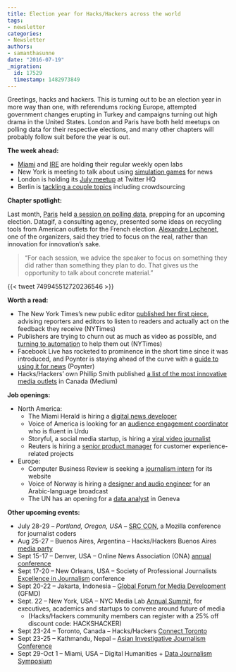 ```yaml
---
title: Election year for Hacks/Hackers across the world
tags:
- newsletter
categories:
- Newsletter
authors:
- samanthasunne
date: "2016-07-19"
_migration:
  id: 17529
  timestamp: 1482973849
---
```


Greetings, hacks and hackers. This is turning out to be an election year in more way than one, with referendums rocking Europe, attempted government changes erupting in Turkey and campaigns turning out high drama in the United States. London and Paris have both held meetups on polling data for their respective elections, and many other chapters will probably follow suit before the year is out.

**The week ahead:**

  * [Miami][1] and [IRE][2] are holding their regular weekly open labs
  * New York is meeting to talk about using [simulation games][3] for news
  * London is holding its [July meetup][4] at Twitter HQ
  * Berlin is [tackling a couple topics][5] including crowdsourcing

**Chapter spotlight:**

Last month, [Paris][6] held [a session on polling data][7], prepping for an upcoming election. Datagif, a consulting agency, presented some ideas on recycling tools from American outlets for the French election. [Alexandre Lechenet][8], one of the organizers, said they tried to focus on the real, rather than innovation for innovation&#8217;s sake.

> &#8220;For each session, we advice the speaker to focus on something they did rather than something they plan to do. That gives us the opportunity to talk about concrete material.&#8221;

{{< tweet 749945512720236546 >}}

**Worth a read:**

  * The New York Times&#8217;s new public editor [published her first piece][9], advising reporters and editors to listen to readers and actually act on the feedback they receive (NYTimes)
  * Publishers are trying to churn out as much as video as possible, and [turning to automation][10] to help them out (NYTimes)
  * Facebook Live has rocketed to prominence in the short time since it was introduced, and Poynter is staying ahead of the curve with a [guide to using it for news][11] (Poynter)
  * Hacks/Hackers&#8217; own Phillip Smith published [a list of the most innovative media outlets][12] in Canada (Medium)

**Job openings:**

  * North America: 
      * The Miami Herald is hiring a [digital news developer][13]
      * Voice of America is looking for an [audience engagement coordinator][14] who is fluent in Urdu
      * Storyful, a social media startup, is hiring a [viral video journalist][15]
      * Reuters is hiring a [senior product manager][16] for customer experience-related projects
  * Europe: 
      * Computer Business Review is seeking a [journalism intern][17] for its website
      * Voice of Norway is hiring a [designer and audio engineer][18] for an Arabic-language broadcast
      * The UN has an opening for a [data analyst][19] in Geneva

**Other upcoming events:**

  * July 28-29 &#8211; _Portland, Oregon, USA_ &#8211; [SRC CON][20], a Mozilla conference for journalist coders
  * Aug 25-27 &#8211; Buenos Aires, Argentina &#8211; Hacks/Hackers Buenos Aires [media party][21]
  * Sept 15-17 &#8211; Denver, USA &#8211; Online News Association (ONA) [annual conference][22]
  * Sept 17-20 &#8211; New Orleans, USA &#8211; Society of Professional Journalists [Excellence in Journalism][23] conference
  * Sept 20-22 &#8211; Jakarta, Indonesia &#8211; [Global Forum for Media Development][24] (GFMD)
  * Sept. 22 &#8211; New York, USA &#8211; NYC Media Lab [Annual Summit][25], for executives, academics and startups to convene around future of media 
      * (Hacks/Hackers community members can register with a 25% off discount code: HACKSHACKER)
  * Sept 23-24 &#8211; Toronto, Canada &#8211; Hacks/Hackers [Connect Toronto][26]
  * Sept 23-25 &#8211; Kathmandu, Nepal &#8211; [Asian Investigative Journalism Conference][27]
  * Sept 29-Oct 1 &#8211; Miami, USA &#8211; Digital Humanities + [Data Journalism Symposium][28]

 [1]: http://www.meetup.com/Hacks-Hackers-Miami/
 [2]: http://www.meetup.com/hackshackersIRE/
 [3]: http://www.meetup.com/hacks-hackers-nyc/events/231786690/
 [4]: https://www.eventbrite.co.uk/e/hackshackers-london-july-meetup-tickets-26374796727
 [5]: http://www.meetup.com/Hacks-Hackers-Berlin/events/232645472/
 [6]: http://www.meetup.com/Hacks-Hackers-Paris/
 [7]: http://www.meetup.com/Hacks-Hackers-Paris/events/231906834/
 [8]: https://twitter.com/alphoenix?ref_src=twsrc%5Egoogle%7Ctwcamp%5Eserp%7Ctwgr%5Eauthor
 [9]: http://www.nytimes.com/2016/07/10/public-editor/liz-spayd-new-york-times-public-editor.html
 [10]: http://www.nytimes.com/2016/07/11/business/media/as-online-video-surges-publishers-turn-to-automation.html
 [11]: http://www.poynter.org/2016/10-questions-journalists-should-ask-themselves-before-going-live-on-facebook/420594/
 [12]: https://www.instagram.com/p/BHcc4IehQ1p/
 [13]: https://www.ziprecruiter.com/jobs/miami-herald-d9cf6931/digital-news-developer-937b2954
 [14]: http://ijnet.org/en/opportunities/voice-america-seeks-audience-engagement-coordinator-us
 [15]: https://www.journalism.co.uk/media-jobs/viral-video-journalist/s75/a655983/
 [16]: https://www.mediabistro.com/jobs/description/345894/senior-product-manager-customer-experience/
 [17]: http://journajobs.eu/jobs/journalism-intern-3/
 [18]: http://ijnet.org/en/opportunities/voice-norway-seeks-journalists-mena
 [19]: https://gprs.unops.org/pages/ViewVacancy/VADetails.aspx?id=10355
 [20]: http://srccon.org/
 [21]: http://www.mediaparty.info/2016/
 [22]: http://ona16.journalists.org/
 [23]: http://excellenceinjournalism.org/
 [24]: http://gfmd.info/en/site/news/882/Get-ready-for-the-2016-Jakarta-World-Forum-for-Media-Development.htm
 [25]: http://summit.nycmedialab.org/
 [26]: http://connect.hackshackers.com/events/toronto
 [27]: http://2016.uncoveringasia.org/
 [28]: http://dhdjmiami.com/